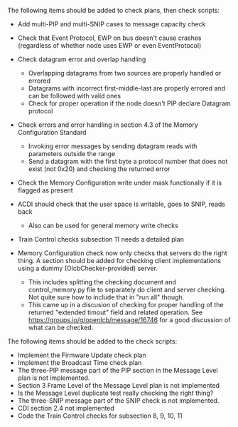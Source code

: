 The following items should be added to check plans, then check scripts:

 - Add multi-PIP and multi-SNIP cases to message capacity check
 - Check that Event Protocol, EWP on bus doesn't cause crashes (regardless of whether node uses EWP or even EventProtocol)
 - Check datagram error and overlap handling
    - Overlapping datagrams from two sources are properly handled or errored
    - Datagrams with incorrect first-middle-last are properly errored and can be followed with valid ones 
    - Check for proper operation if the node doesn't PIP declare Datagram protocol
 - Check errors and error handling in section 4.3 of the Memory Configuration Standard
   - Invoking error messages by sending datagram reads with parameters outside the range
   - Send a datagram with the first byte a protocol number that does not exist (not 0x20) and checking the returned error
 - Check the Memory Configuration write under mask functionally if it is flagged as present 
 - ACDI should check that the user space is writable, goes to SNIP, reads back
   - Also can be used for general memory write checks
 - Train Control checks subsection 11 needs a detailed plan

 - Memory Configuration check now only checks that servers do the right thing. A section should be added for checking client implementations using a dummy (OlcbChecker-provided) server.
    - This includes splitting the checking document and control_memory.py file to separately do client and server checking.  Not quite sure how to include that in "run all" though.
    - This came up in a discusion of checking for proper handling of the returned "extended timout" field and related operation. See https://groups.io/g/openlcb/message/16746 for a good discussion of what can be checked.

The following items should be added to the check scripts:

 - Implement the Firmware Update check plan
 - Implement the Broadcast Time check plan
 - The three-PIP message part of the PIP section in the Message Level plan is not implemented.
 - Section 3 Frame Level of the Message Level plan is not implemented
 - Is the Message Level duplicate test really checking the right thing?
 - The three-SNIP message part of the SNIP check is not implemented.
 - CDI section 2.4 not implemented
 - Code the Train Control checks for subsection 8, 9, 10, 11
 

